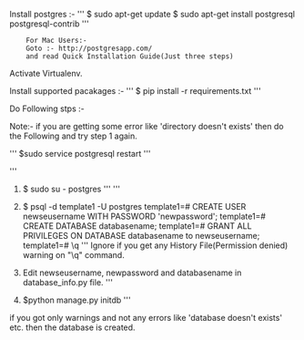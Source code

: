 Install postgres :-
        '''
        $ sudo apt-get update
        $ sudo apt-get install postgresql postgresql-contrib
        '''

        For Mac Users:-
        Goto :- http://postgresapp.com/
        and read Quick Installation Guide(Just three steps)


Activate Virtualenv.


Install supported pacakages :-
        '''
        $ pip install -r requirements.txt
        '''


Do Following stps :-

Note:- if you are getting some error like 'directory doesn't exists' then do the Following and try step 1 again.

'''
$sudo service postgresql restart
'''

'''
 1. $ sudo su - postgres
'''
'''
2.    $ psql -d template1 -U postgres
      template1=# CREATE USER newseusername WITH PASSWORD 'newpassword';
      template1=# CREATE DATABASE databasename;
      template1=# GRANT ALL PRIVILEGES ON DATABASE databasename to newseusername;
      template1=# \q
'''
Ignore if you get any History File(Permission denied) warning on "\q" command.

3. Edit newseusername, newpassword and databasename in database_info.py file.
'''
4. $python manage.py initdb
'''

if you got only warnings and not any errors like 'database doesn't exists' etc. then the database is created.
